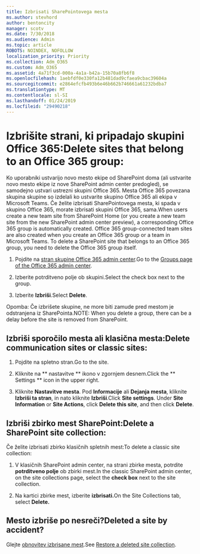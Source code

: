 ```yaml
---
title: Izbrisati SharePointovega mesta
ms.author: stevhord
author: bentoncity
manager: scotv
ms.date: 7/30/2018
ms.audience: Admin
ms.topic: article
ROBOTS: NOINDEX, NOFOLLOW
localization_priority: Priority
ms.collection: Adm_O365
ms.custom: Adm_O365
ms.assetid: 4a71f3cd-000a-4a1a-b42a-15b70a8fb6f8
ms.openlocfilehash: 1aebfdf0e330fa12b481dad9cfaea9cbac39604a
ms.sourcegitcommit: e2864efcfb493b6e46b662b746661a61232bdba7
ms.translationtype: MT
ms.contentlocale: sl-SI
ms.lasthandoff: 01/24/2019
ms.locfileid: "29490218"
---
```

# <a name="delete-sites-that-belong-to-an-office-365-group"></a><span data-ttu-id="964ea-102">Izbrišite strani, ki pripadajo skupini Office 365:</span><span class="sxs-lookup"><span data-stu-id="964ea-102">Delete sites that belong to an Office 365 group:</span></span>

<span data-ttu-id="964ea-p101">Ko uporabniki ustvarijo novo mesto ekipe od SharePoint doma (ali ustvarite novo mesto ekipe iz nove SharePoint admin center predogled), se samodejno ustvari ustrezni skupini Office 365. Mesta Office 365 povezana skupina skupine so izdelali ko ustvarite skupino Office 365 ali ekipa v Microsoft Teams. Če želite izbrisati SharePointovega mesta, ki spada v skupino Office 365, morate izbrisati skupini Office 365, sama.</span><span class="sxs-lookup"><span data-stu-id="964ea-p101">When users create a new team site from SharePoint Home (or you create a new team site from the new SharePoint admin center preview), a corresponding Office 365 group is automatically created. Office 365 group-connected team sites are also created when you create an Office 365 group or a team in Microsoft Teams. To delete a SharePoint site that belongs to an Office 365 group, you need to delete the Office 365 group itself.</span></span> 
  
1. <span data-ttu-id="964ea-106">Pojdite na [stran skupine Office 365 admin center](https://portal.office.com/adminportal/home#/groups).</span><span class="sxs-lookup"><span data-stu-id="964ea-106">Go to the [Groups page of the Office 365 admin center](https://portal.office.com/adminportal/home#/groups).</span></span>
    
2. <span data-ttu-id="964ea-107">Izberite potrditveno polje ob skupini.</span><span class="sxs-lookup"><span data-stu-id="964ea-107">Select the check box next to the group.</span></span>
    
3. <span data-ttu-id="964ea-108">Izberite **Izbriši**.</span><span class="sxs-lookup"><span data-stu-id="964ea-108">Select **Delete**.</span></span>
    
<span data-ttu-id="964ea-109">Opomba: Če izbrišete skupine, ne more biti zamude pred mestom je odstranjena iz SharePointa.</span><span class="sxs-lookup"><span data-stu-id="964ea-109">NOTE: When you delete a group, there can be a delay before the site is removed from SharePoint.</span></span>
  
## <a name="delete-communication-sites-or-classic-sites"></a><span data-ttu-id="964ea-110">Izbriši sporočilo mesta ali klasična mesta:</span><span class="sxs-lookup"><span data-stu-id="964ea-110">Delete communication sites or classic sites:</span></span>

1. <span data-ttu-id="964ea-111">Pojdite na spletno stran.</span><span class="sxs-lookup"><span data-stu-id="964ea-111">Go to the site.</span></span>
  
2. <span data-ttu-id="964ea-112">Kliknite na \*\* nastavitve \*\* ikono v zgornjem desnem.</span><span class="sxs-lookup"><span data-stu-id="964ea-112">Click the \*\* Settings \*\* icon in the upper right.</span></span> 
  
3. <span data-ttu-id="964ea-p102">Kliknite **Nastavitve mesta**. Pod **Informacije** ali **Dejanja mesta**, kliknite **Izbriši ta stran**, in nato kliknite **Izbriši**.</span><span class="sxs-lookup"><span data-stu-id="964ea-p102">Click **Site settings**. Under **Site Information** or **Site Actions**, click **Delete this site**, and then click **Delete**.</span></span>
  
## <a name="delete-a-sharepoint-site-collection"></a><span data-ttu-id="964ea-115">Izbriši zbirko mest SharePoint:</span><span class="sxs-lookup"><span data-stu-id="964ea-115">Delete a SharePoint site collection:</span></span>

<span data-ttu-id="964ea-116">Če želite izbrisati zbirko klasičnih spletnih mest:</span><span class="sxs-lookup"><span data-stu-id="964ea-116">To delete a classic site collection:</span></span>
  
1. <span data-ttu-id="964ea-117">V klasičnih SharePoint admin center, na strani zbirke mesta, potrdite **potrditveno polje** ob zbirki mest.</span><span class="sxs-lookup"><span data-stu-id="964ea-117">In the classic SharePoint admin center, on the site collections page, select the **check box** next to the site collection.</span></span> 
    
2. <span data-ttu-id="964ea-118">Na kartici zbirke mest, izberite **izbrisati.**</span><span class="sxs-lookup"><span data-stu-id="964ea-118">On the Site Collections tab, select **Delete.**</span></span>
    
## <a name="deleted-a-site-by-accident"></a><span data-ttu-id="964ea-119">Mesto izbriše po nesreči?</span><span class="sxs-lookup"><span data-stu-id="964ea-119">Deleted a site by accident?</span></span>

<span data-ttu-id="964ea-120">Glejte [obnovitev izbrisane mest](https://go.microsoft.com/fwlink/?linkid=867660).</span><span class="sxs-lookup"><span data-stu-id="964ea-120">See [Restore a deleted site collection](https://go.microsoft.com/fwlink/?linkid=867660).</span></span>
  

